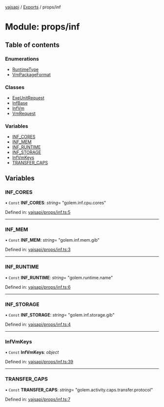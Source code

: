 [yajsapi](../README.md) / [Exports](../modules.md) / props/inf

# Module: props/inf

## Table of contents

### Enumerations

- [RuntimeType](../enums/props_inf.runtimetype.md)
- [VmPackageFormat](../enums/props_inf.vmpackageformat.md)

### Classes

- [ExeUnitRequest](../classes/props_inf.exeunitrequest.md)
- [InfBase](../classes/props_inf.infbase.md)
- [InfVm](../classes/props_inf.infvm.md)
- [VmRequest](../classes/props_inf.vmrequest.md)

### Variables

- [INF\_CORES](props_inf.md#inf_cores)
- [INF\_MEM](props_inf.md#inf_mem)
- [INF\_RUNTIME](props_inf.md#inf_runtime)
- [INF\_STORAGE](props_inf.md#inf_storage)
- [InfVmKeys](props_inf.md#infvmkeys)
- [TRANSFER\_CAPS](props_inf.md#transfer_caps)

## Variables

### INF\_CORES

• `Const` **INF\_CORES**: *string*= "golem.inf.cpu.cores"

Defined in: [yajsapi/props/inf.ts:5](https://github.com/golemfactory/yajsapi/blob/0a8d8c8/yajsapi/props/inf.ts#L5)

___

### INF\_MEM

• `Const` **INF\_MEM**: *string*= "golem.inf.mem.gib"

Defined in: [yajsapi/props/inf.ts:3](https://github.com/golemfactory/yajsapi/blob/0a8d8c8/yajsapi/props/inf.ts#L3)

___

### INF\_RUNTIME

• `Const` **INF\_RUNTIME**: *string*= "golem.runtime.name"

Defined in: [yajsapi/props/inf.ts:6](https://github.com/golemfactory/yajsapi/blob/0a8d8c8/yajsapi/props/inf.ts#L6)

___

### INF\_STORAGE

• `Const` **INF\_STORAGE**: *string*= "golem.inf.storage.gib"

Defined in: [yajsapi/props/inf.ts:4](https://github.com/golemfactory/yajsapi/blob/0a8d8c8/yajsapi/props/inf.ts#L4)

___

### InfVmKeys

• `Const` **InfVmKeys**: *object*

Defined in: [yajsapi/props/inf.ts:39](https://github.com/golemfactory/yajsapi/blob/0a8d8c8/yajsapi/props/inf.ts#L39)

___

### TRANSFER\_CAPS

• `Const` **TRANSFER\_CAPS**: *string*= "golem.activity.caps.transfer.protocol"

Defined in: [yajsapi/props/inf.ts:7](https://github.com/golemfactory/yajsapi/blob/0a8d8c8/yajsapi/props/inf.ts#L7)
